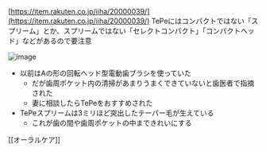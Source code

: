 

[https://item.rakuten.co.jp/iiha/20000039/](https://item.rakuten.co.jp/iiha/20000039/)
TePeにはコンパクトではない「スプリーム」とか、スプリームではない「セレクトコンパクト」「コンパクトヘッド」などがあるので要注意

![image](https://gyazo.com/6b088c46cf0d165f6ed588989347b095/thumb/1000)
- 以前はAの形の回転ヘッド型電動歯ブラシを使っていた
    - だが歯周ポケット内の清掃があまりうまくできていないと歯医者で指摘された
    - 妻に相談したらTePeをおすすめされた
- TePeスプリームは3ミリほど突出したテーパー毛が生えている
    - これが歯の間や歯周ポケットの中まできれいにする

[[オーラルケア]]
